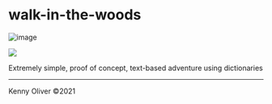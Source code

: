 # walk-in-the-woods

![image](https://www.codefactor.io/repository/github/KennyOliver/walk-in-the-woods/badge?style=for-the-badge)

[![](https://repl.it/badge/github/KennyOliver/walk-in-the-woods)](https://repl.it/@KennyOliver/walk-in-the-woods)

Extremely simple, proof of concept, text-based adventure using dictionaries

---
Kenny Oliver ©2021
